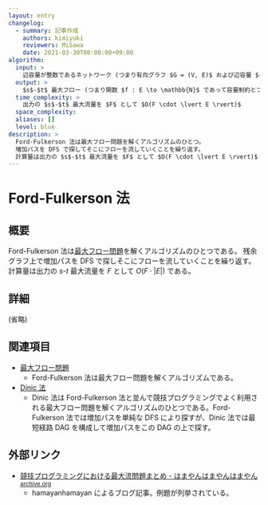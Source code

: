 ```yaml
---
layout: entry
changelog:
  - summary: 記事作成
    authors: kimiyuki
    reviewers: MiSawa
    date: 2021-03-30T00:00:00+09:00
algorithm:
  input: >
    辺容量が整数であるネットワーク (つまり有向グラフ $G = (V, E)$ および辺容量 $c : E \to \mathbb{N}$ および相異なる頂点 $s, t \in V$)
  output: >
    $s$-$t$ 最大フロー (つまり関数 $f : E \to \mathbb{N}$ であって容量制約とフロー保存則を満たすもの)
  time_complexity: >
    出力の $s$-$t$ 最大流量を $F$ として $O(F \cdot \lvert E \rvert)$
  space_complexity:
  aliases: []
  level: blue
description: >
  Ford-Fulkerson 法は最大フロー問題を解くアルゴリズムのひとつ。
  増加パスを DFS で探してそこにフローを流していくことを繰り返す。
  計算量は出力の $s$-$t$ 最大流量を $F$ として $O(F \cdot \lvert E \rvert)$ である。
---
```


# Ford-Fulkerson 法

## 概要

Ford-Fulkerson 法は[最大フロー問題](/maximum-flow-problem)を解くアルゴリズムのひとつである。
残余グラフ上で増加パスを DFS で探しそこにフローを流していくことを繰り返す。
計算量は出力の $s$-$t$ 最大流量を $F$ として $O(F \cdot \lvert E \rvert)$ である。


## 詳細

(省略)


## 関連項目

-   [最大フロー問題](/maximum-flow-problem)
    -    Ford-Fulkerson 法は最大フロー問題を解くアルゴリズムである。
-   [Dinic 法](/dinic)
    -    Dinic 法は Ford-Fulkerson 法と並んで競技プログラミングでよく利用される最大フロー問題を解くアルゴリズムのひとつである。Ford-Fulkerson 法では増加パスを単純な DFS により探すが、Dinic 法では最短経路 DAG を構成して増加パスをこの DAG の上で探す。


## 外部リンク

-   [競技プログラミングにおける最大流問題まとめ - はまやんはまやんはまやん](https://blog.hamayanhamayan.com/entry/2017/05/09/120217)<sup>[archive.org](https://web.archive.org/web/20210328020304/https://blog.hamayanhamayan.com/entry/2017/05/09/120217)</sup>
    -   <a class="handle">hamayanhamayan</a> によるブログ記事。例題が列挙されている。
